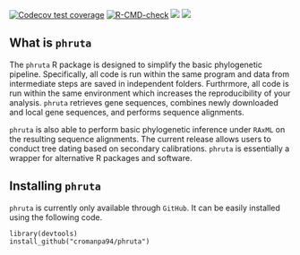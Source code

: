   <!-- badges: start -->
  [![Codecov test coverage](https://codecov.io/gh/cromanpa94/phruta/branch/main/graph/badge.svg)](https://codecov.io/gh/cromanpa94/phruta?branch=main)
  [![R-CMD-check](https://github.com/cromanpa94/phruta/workflows/R-CMD-check/badge.svg)](https://github.com/cromanpa94/phruta/actions)
  [![](https://img.shields.io/badge/lifecycle-experimental-blue.svg)](https://lifecycle.r-lib.org/articles/stages.html#experimental)
 [![](https://img.shields.io/github/languages/code-size/cromanpa94/phruta.svg)](https://github.com/cromanpa94/phruta)
  <!-- badges: end -->

## What is `phruta`

The `phruta` R package is designed to simplify the basic phylogenetic pipeline. Specifically, all code is run within the same program and data from intermediate steps are saved in independent folders. Furthrmore, all code is run within the same environment which increases the reproducibility of your analysis. `phruta` retrieves gene sequences, combines newly downloaded and local gene sequences, and performs sequence alignments. 

`phruta` is also able to perform basic phylogenetic inference under `RAxML` on the resulting sequence alignments. The current release allows users to conduct tree dating based on secondary calibrations. `phruta` is essentially a wrapper for alternative R packages and software.


## Installing `phruta`

`phruta` is currently only available through `GitHub`. It can be easily installed using the following code.

```
library(devtools) 
install_github("cromanpa94/phruta")
```




